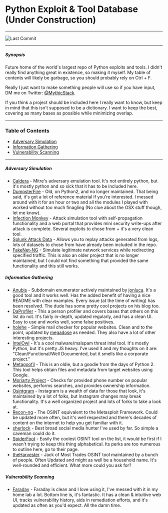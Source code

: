 # Python Exploit & Tool Database (Under Construction)
___
![Last Commit](https://img.shields.io/github/last-commit/MythicStack/Python-Security-Tool-Database)
___
##### Synopsis
 Future home of the world's largest repo of Python exploits and tools. I didn't really find anything great in existence, so making it myself. My table of contents will likely be garbage, so you should probably rely on Ctrl + F.
 
 Really I just want to make something people will use so if you have input, DM me on Twitter: [@MythicStack](https://www.twitter.com/MythicStack). 
 
 If you think a project should be included here I really want to know, but keep in mind that this isn't supposed to be a dictionary. I want to keep the best, covering as many bases as possible while minimizing overlap.

___

### Table of Contents

 - [Adversary Simulation](#adversary-simulation)
 - [Information  Gathering](#information-gathering)
 - [Vulnerability Scanning](#vulnerability-scanning)

___


##### Adversary Simulation

- [Caldera](https://github.com/mitre/caldera) - Mitre's adversary emulation tool. It's not entirely python, but it's mostly python and so sick that it has to be included here.
- [DumpsterFire](https://github.com/TryCatchHCF/DumpsterFire) - Old, on Python2, and no longer maintained. That being said, it's got a lot of reference material if you're interested. I messed around with it for an hour or two and all the modules I played with worked without too much finagling (No clue about the OSX stuff though, let me know).
- [Infection Monkey](https://github.com/guardicore/monkey) - Attack simulation tool with self-propagation functionality and a web portal that provides mini security write-ups after attack is complete. Several exploits to chose from + it's a very clean tool.
- [Splunk Attack Data](https://github.com/splunk/attack_data) - Allows you to replay attacks generated from logs, lots of datasets to chose from have already been included in the repo. 
- [FakeNet-NG](https://github.com/mandiant/flare-fakenet-ng) - Simulate legitimate network services while redirecting specified traffic. This is also an older project that is no longer maintained, but I could not find something that provided the same functionality and this still works.


##### Information Gathering

- [Anubis](https://github.com/jonluca/Anubis) - Subdomain enumerator actively maintained by [jonluca](https://github.com/jonluca). It's a good tool and it works well. Has the added benefit of having a nice README with clear examples. Every issue (at the time of writing) has been resolved. The dude has some pretty cool projects on his blog too.
- [DaProfiler](https://github.com/daprofiler/DaProfiler) - This a person profiler and covers bases that others on this list do not. It's fairly in-depth, updated regularly, and has a clean UI. Easy to use and works well, some false positives.
- [holehe](https://github.com/megadose/holehe) - Simple mail checker for popular websites. Clean and to the point, updated by [megadose](https://twitter.com/palenath) as needed. They also have a lot of other interesting projects.
- [IntelOwl](https://github.com/intelowlproject/IntelOwl) - It's a cool malware/malspam threat intel tool. It's mostly Python, but it's pretty JS heavy. I've used it and my thoughts on it are: "Clean/Functional/Well Documented, but it smells like a corporate project."
- [Metagoofil](https://github.com/laramies/metagoofil) - This is an oldie, but a goodie from the days of Python 2. This tool helps obtain files and metadata from target websites using Google.
- [Moriarty Project](https://github.com/AzizKpln/Moriarty-Project) - Checks for provided phone number on popular websites, performs searches, and provides ownership information.
- [Osintgram](https://github.com/Datalux/Osintgram) - Instagram is a wealth of data for those that look, it's maintained by a lot of folks, but Instagram changes may break functionality. It's a well organized project and lots of forks to take a look at.
- [Recon-ng](https://github.com/lanmaster53/recon-ng) - The OSINT equivalent to the Metasploit Framework. Could be updated more often, but it's well respected and there's decades of content on the internet to help you get familiar with it. 
- [sherlock](https://github.com/sherlock-project/sherlock) - Best broad social media hunter I've used by far. So simple a caveman could do it. 
- [SpiderFoot](https://github.com/smicallef/spiderfoot) - Easily the coolest OSINT tool on the list, it would be first if I wasn't trying to keep this thing alphabetical. Its perks are too numerous to outline here, go to their page.
- [theHarvester](https://github.com/laramies/theHarvester) - Jack of Most Trades OSINT tool maintained by a bunch of people. Often Updated and might as well be a household name. It's well-rounded and efficient. What more could you ask for?


##### Vulnerability Scanning

- [Faraday](https://github.com/infobyte/faraday) - Faraday is clean and I love using it, I've messed with it in my home lab a lot. Bottom line is, it's fantastic. It has a clean & intuitive web UI, tracks vulnerability history, aids in remediation efforts, and it's updated as often as you'd expect. All the damn time.